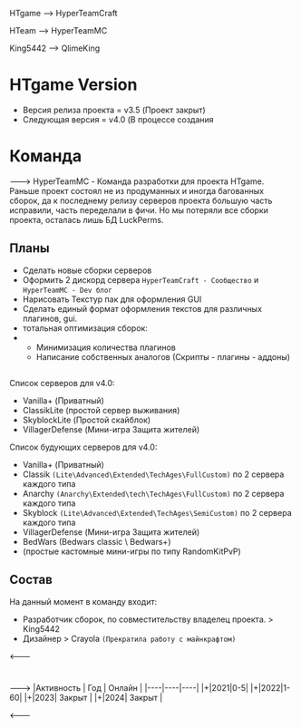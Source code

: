 HTgame --> HyperTeamCraft

HTeam --> HyperTeamMC

King5442 --> QlimeKing
# HTgame Version
- Версия релиза проекта = v3.5 (Проект закрыт)
- Следующая версия  = v4.0 (В процессе создания
# Команда
--->
HyperTeamMC - Команда разработки для проекта HTgame.
Раньше проект состоял не из продуманных и иногда багованных сборок,
да к последнему релизу серверов проекта большую часть исправили, часть
переделали в фичи. Но мы потеряли все сборки проекта, осталась лишь БД LuckPerms.
## Планы
- Сделать новые сборки серверов
- Оформить 2 дискорд сервера `HyperTeamCraft - Сообщество` и `HyperTeamMC - Dev блог`
- Нарисовать Текстур пак для оформления GUI
- Сделать единый формат оформления текстов для различных плагинов, gui. 
- тотальная оптимизация сборок:
- - Минимизация количества плагинов
  - Написание собственных аналогов (Скрипты - плагины - аддоны)
##
Список серверов для v4.0:
- Vanilla+ (Приватный)
- ClassikLite (простой сервер выживания)
- SkyblockLite (Простой скайблок)
- VillagerDefense (Мини-игра Защита жителей)

Список будующих серверов для v4.0:
- Vanilla+ (Приватный)
- Classik `(Lite\Advanced\Extended\TechAges\FullCustom)` по 2 сервера каждого типа
- Anarchy `(Anarchy\Extended\tech\TechAges\FullCustom)` по 2 сервера каждого типа
- Skyblock `(Lite\Advanced\Extended\TechAges\SemiCustom)` по 2 сервера каждого типа
- VillagerDefense (Мини-игра Защита жителей) 
- BedWars (Bedwars classic \ Bedwars+) 
- (простые кастомные мини-игры по типу RandomKitPvP)
## Состав
На данный момент в команду входит:
- Разработчик сборок, по совместительству владелец проекта. > King5442
- Дизайнер > Crayola `(Прекратила работу с майнкрафтом)`
  
<---
#
--->
|Активность | Год | Онлайн |
|----|----|----|
|+|2021|0-5|
|+|2022|1-60|
|+|2023| Закрыт |
|+|2024| Закрыт |

<---
